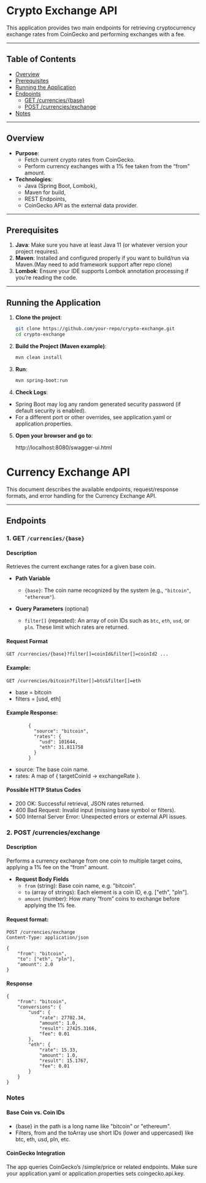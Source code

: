 # Crypto Exchange API

This application provides two main endpoints for retrieving cryptocurrency exchange rates from CoinGecko and performing exchanges with a fee.

---

## Table of Contents
- [Overview](#overview)
- [Prerequisites](#prerequisites)
- [Running the Application](#running-the-application)
- [Endpoints](#endpoints)
    - [GET /currencies/{base}](#get-currenciesbase)
    - [POST /currencies/exchange](#post-currenciesexchange)
- [Notes](#notes)
---

## Overview

- **Purpose**:
    - Fetch current crypto rates from CoinGecko.
    - Perform currency exchanges with a 1% fee taken from the “from” amount.
- **Technologies**:
    - Java (Spring Boot, Lombok),
    - Maven for build,
    - REST Endpoints,
    - CoinGecko API as the external data provider.

---

## Prerequisites

1. **Java**: Make sure you have at least Java 11 (or whatever version your project requires).
2. **Maven**: Installed and configured properly if you want to build/run via Maven.(May need to add framework support after repo clone)
3. **Lombok**: Ensure your IDE supports Lombok annotation processing if you’re reading the code.

---

## Running the Application

1. **Clone the project**:
   ```bash
   git clone https://github.com/your-repo/crypto-exchange.git
   cd crypto-exchange

2. **Build the Project (Maven example)**:
   ```bash
   mvn clean install


3. **Run**:
   ```bash
   mvn spring-boot:run

4. **Check Logs**:

 - Spring Boot may log any random generated security password (if default security is enabled).
 - For a different port or other overrides, see application.yaml or application.properties.

5. **Open your browser and go to**:

   http://localhost:8080/swagger-ui.html


# Currency Exchange API

This document describes the available endpoints, request/response formats, and error handling for the Currency Exchange API.

---

## Endpoints

### 1. GET `/currencies/{base}`

#### Description
Retrieves the current exchange rates for a given base coin.

- **Path Variable**
    - `{base}`: The coin name recognized by the system (e.g., `"bitcoin"`, `"ethereum"`).

- **Query Parameters** (optional)
    - `filter[]` (repeated): An array of coin IDs such as `btc`, `eth`, `usd`, or `pln`. These limit which rates are returned.

#### Request Format

    GET /currencies/{base}?filter[]=coinId&filter[]=coinId2 ...

#### Example:

    GET /currencies/bitcoin?filter[]=btc&filter[]=eth
- base = bitcoin
- filters = [usd, eth]

#### Example Response:

            {
              "source": "bitcoin",
              "rates": {
                "usd": 101644,
                "eth": 31.811758
              }
            }

- source: The base coin name.
- rates: A map of { targetCoinId -> exchangeRate }. 

#### Possible HTTP Status Codes

- 200 OK: Successful retrieval, JSON rates returned.
- 400 Bad Request: Invalid input (missing base symbol or filters).
- 500 Internal Server Error: Unexpected errors or external API issues.

### 2. POST /currencies/exchange
   
#### Description
   
Performs a currency exchange from one coin to multiple target coins, applying a 1% fee on the “from” amount.

- **Request Body Fields**
    - `from` (string): Base coin name, e.g. "bitcoin".
    - `to` (array of strings): Each element is a coin ID, e.g. ["eth", "pln"].
    - `amount` (number): How many “from” coins to exchange before applying the 1% fee.

#### Request format:

    POST /currencies/exchange
    Content-Type: application/json
    
    {
        "from": "bitcoin",
        "to": ["eth", "pln"],
        "amount": 2.0
    }

#### Response

    {
        "from": "bitcoin",
        "conversions": {
            "usd": {
                "rate": 27702.34,
                "amount": 1.0,
                "result": 27425.3166,
                "fee": 0.01
            },
            "eth": {
                "rate": 15.33,
                "amount": 1.0,
                "result": 15.1767,
                "fee": 0.01
            }
        }
    }


### Notes
#### Base Coin vs. Coin IDs

- {base} in the path is a long name like "bitcoin" or "ethereum".
- Filters, from and the toArray use short IDs (lower and uppercased) like btc, eth, usd, pln, etc.

#### CoinGecko Integration
The app queries CoinGecko’s /simple/price or related endpoints.
Make sure your application.yaml or application.properties sets coingecko.api.key.
